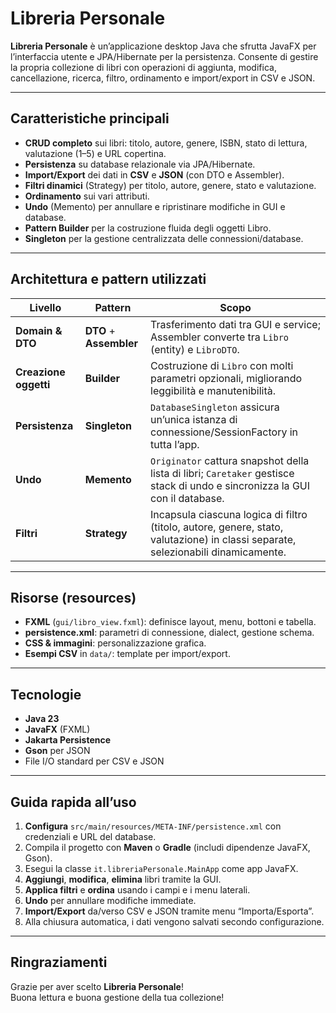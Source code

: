 # Libreria Personale

**Libreria Personale** è un’applicazione desktop Java che sfrutta JavaFX per l’interfaccia utente e JPA/Hibernate per la persistenza. Consente di gestire la propria collezione di libri con operazioni di aggiunta, modifica, cancellazione, ricerca, filtro, ordinamento e import/export in CSV e JSON.

---

## Caratteristiche principali

- **CRUD completo** sui libri: titolo, autore, genere, ISBN, stato di lettura, valutazione (1–5) e URL copertina.
- **Persistenza** su database relazionale via JPA/Hibernate.
- **Import/Export** dei dati in **CSV** e **JSON** (con DTO e Assembler).
- **Filtri dinamici** (Strategy) per titolo, autore, genere, stato e valutazione.
- **Ordinamento** sui vari attributi.
- **Undo** (Memento) per annullare e ripristinare modifiche in GUI e database.
- **Pattern Builder** per la costruzione fluida degli oggetti Libro.
- **Singleton** per la gestione centralizzata delle connessioni/database.

---

## Architettura e pattern utilizzati

| Livello        | Pattern                   | Scopo                                                                                                                             |
|----------------|---------------------------|-----------------------------------------------------------------------------------------------------------------------------------|
| **Domain & DTO** | **DTO** + **Assembler**   | Trasferimento dati tra GUI e service; Assembler converte tra `Libro` (entity) e `LibroDTO`.                                       |
| **Creazione oggetti** | **Builder**               | Costruzione di `Libro` con molti parametri opzionali, migliorando leggibilità e manutenibilità.                                   |
| **Persistenza** | **Singleton**             | `DatabaseSingleton` assicura un’unica istanza di connessione/SessionFactory in tutta l’app.                                       |
| **Undo**       | **Memento**               | `Originator` cattura snapshot della lista di libri; `Caretaker` gestisce stack di undo e sincronizza la GUI con il database. |
| **Filtri**     | **Strategy**              | Incapsula ciascuna logica di filtro (titolo, autore, genere, stato, valutazione) in classi separate, selezionabili dinamicamente. |

---


## Risorse (resources)

- **FXML** (`gui/libro_view.fxml`): definisce layout, menu, bottoni e tabella.
- **persistence.xml**: parametri di connessione, dialect, gestione schema.
- **CSS & immagini**: personalizzazione grafica.
- **Esempi CSV** in `data/`: template per import/export.

---

## Tecnologie

- **Java 23**
- **JavaFX** (FXML)
- **Jakarta Persistence**
- **Gson** per JSON
- File I/O standard per CSV e JSON

---

## Guida rapida all’uso

1. **Configura** `src/main/resources/META-INF/persistence.xml` con credenziali e URL del database.
2. Compila il progetto con **Maven** o **Gradle** (includi dipendenze JavaFX, Gson).
3. Esegui la classe `it.libreriaPersonale.MainApp` come app JavaFX.
4. **Aggiungi**, **modifica**, **elimina** libri tramite la GUI.
5. **Applica filtri** e **ordina** usando i campi e i menu laterali.
6. **Undo** per annullare modifiche immediate.
7. **Import/Export** da/verso CSV e JSON tramite menu “Importa/Esporta”.
8. Alla chiusura automatica, i dati vengono salvati secondo configurazione.

---

## Ringraziamenti

Grazie per aver scelto **Libreria Personale**!  
Buona lettura e buona gestione della tua collezione!


